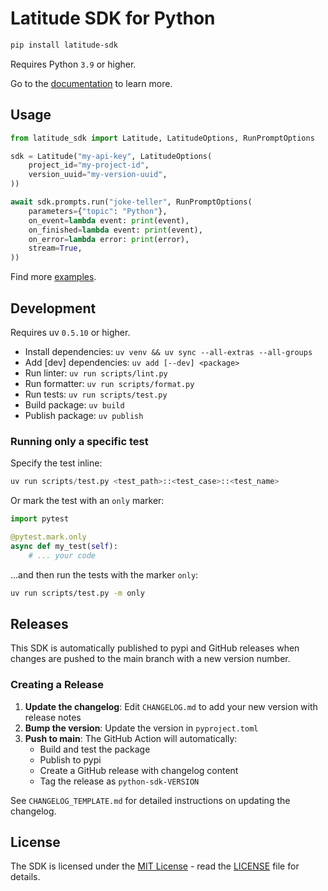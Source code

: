 # Latitude SDK for Python

```sh
pip install latitude-sdk
```

Requires Python `3.9` or higher.

Go to the [documentation](https://docs.latitude.so/guides/sdk/python) to learn more.

## Usage

```python
from latitude_sdk import Latitude, LatitudeOptions, RunPromptOptions

sdk = Latitude("my-api-key", LatitudeOptions(
    project_id="my-project-id",
    version_uuid="my-version-uuid",
))

await sdk.prompts.run("joke-teller", RunPromptOptions(
    parameters={"topic": "Python"},
    on_event=lambda event: print(event),
    on_finished=lambda event: print(event),
    on_error=lambda error: print(error),
    stream=True,
))
```

Find more [examples](https://docs.latitude.so/examples/sdk).

## Development

Requires uv `0.5.10` or higher.

- Install dependencies: `uv venv && uv sync --all-extras --all-groups`
- Add [dev] dependencies: `uv add [--dev] <package>`
- Run linter: `uv run scripts/lint.py`
- Run formatter: `uv run scripts/format.py`
- Run tests: `uv run scripts/test.py`
- Build package: `uv build`
- Publish package: `uv publish`

### Running only a specific test

Specify the test inline:

```python
uv run scripts/test.py <test_path>::<test_case>::<test_name>
```

Or mark the test with an `only` marker:

```python
import pytest

@pytest.mark.only
async def my_test(self):
    # ... your code
```

...and then run the tests with the marker `only`:

```sh
uv run scripts/test.py -m only
```

## Releases

This SDK is automatically published to pypi and GitHub releases when changes are pushed to the main branch with a new version number.

### Creating a Release

1. **Update the changelog**: Edit `CHANGELOG.md` to add your new version with release notes
2. **Bump the version**: Update the version in `pyproject.toml`
3. **Push to main**: The GitHub Action will automatically:
   - Build and test the package
   - Publish to pypi
   - Create a GitHub release with changelog content
   - Tag the release as `python-sdk-VERSION`

See `CHANGELOG_TEMPLATE.md` for detailed instructions on updating the changelog.

## License

The SDK is licensed under the [MIT License](https://opensource.org/licenses/MIT) - read the [LICENSE](/LICENSE) file for details.
